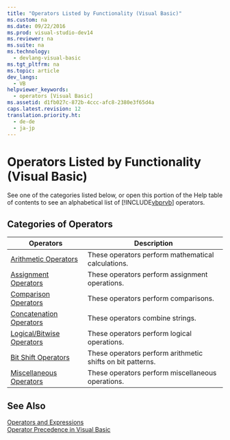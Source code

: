 ```yaml
---
title: "Operators Listed by Functionality (Visual Basic)"
ms.custom: na
ms.date: 09/22/2016
ms.prod: visual-studio-dev14
ms.reviewer: na
ms.suite: na
ms.technology: 
  - devlang-visual-basic
ms.tgt_pltfrm: na
ms.topic: article
dev_langs: 
  - VB
helpviewer_keywords: 
  - operators [Visual Basic]
ms.assetid: d1fb027c-872b-4ccc-afc8-2380e3f65d4a
caps.latest.revision: 12
translation.priority.ht: 
  - de-de
  - ja-jp
---
```

# Operators Listed by Functionality (Visual Basic)
See one of the categories listed below, or open this portion of the Help table of contents to see an alphabetical list of [!INCLUDE[vbprvb](../vs140/includes/vbprvb_md.md)] operators.  
  
## Categories of Operators  
  
|Operators|Description|  
|---------------|-----------------|  
|[Arithmetic Operators](../vs140/arithmetic-operators--visual-basic-.md)|These operators perform mathematical calculations.|  
|[Assignment Operators](../vs140/assignment-operators--visual-basic-.md)|These operators perform assignment operations.|  
|[Comparison Operators](../vs140/comparison-operators--visual-basic-.md)|These operators perform comparisons.|  
|[Concatenation Operators](../vs140/concatenation-operators--visual-basic-.md)|These operators combine strings.|  
|[Logical/Bitwise Operators](../vs140/logical-bitwise-operators--visual-basic-.md)|These operators perform logical operations.|  
|[Bit Shift Operators](../vs140/bit-shift-operators--visual-basic-.md)|These operators perform arithmetic shifts on bit patterns.|  
|[Miscellaneous Operators](../vs140/miscellaneous-operators--visual-basic-.md)|These operators perform miscellaneous operations.|  
  
## See Also  
 [Operators and Expressions](../vs140/operators-and-expressions-in-visual-basic.md)   
 [Operator Precedence in Visual Basic](../vs140/operator-precedence-in-visual-basic.md)